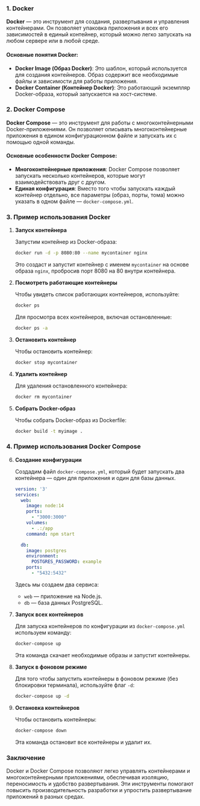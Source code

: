 ### 1. Docker

**Docker** — это инструмент для создания, развертывания и управления контейнерами. Он позволяет упаковка приложения и всех его зависимостей в единый контейнер, который можно легко запускать на любом сервере или в любой среде.

#### Основные понятия Docker:
- **Docker Image (Образ Docker)**: Это шаблон, который используется для создания контейнеров. Образ содержит все необходимые файлы и зависимости для работы приложения.
- **Docker Container (Контейнер Docker)**: Это работающий экземпляр Docker-образа, который запускается на хост-системе.

### 2. Docker Compose

**Docker Compose** — это инструмент для работы с многоконтейнерными Docker-приложениями. Он позволяет описывать многоконтейнерные приложения в едином конфигурационном файле и запускать их с помощью одной команды.

#### Основные особенности Docker Compose:
- **Многоконтейнерные приложения**: Docker Compose позволяет запускать несколько контейнеров, которые могут взаимодействовать друг с другом.
- **Единая конфигурация**: Вместо того чтобы запускать каждый контейнер отдельно, все параметры (образ, порты, тома) можно указать в одном файле — `docker-compose.yml`.

### 3. Пример использования Docker

1. **Запуск контейнера**

   Запустим контейнер из Docker-образа:

   ```bash
   docker run -d -p 8080:80 --name mycontainer nginx
   ```

   Это создаст и запустит контейнер с именем `mycontainer` на основе образа `nginx`, пробросив порт 8080 на 80 внутри контейнера.

2. **Посмотреть работающие контейнеры**

   Чтобы увидеть список работающих контейнеров, используйте:

   ```bash
   docker ps
   ```

   Для просмотра всех контейнеров, включая остановленные:

   ```bash
   docker ps -a
   ```

3. **Остановить контейнер**

   Чтобы остановить контейнер:

   ```bash
   docker stop mycontainer
   ```

4. **Удалить контейнер**

   Для удаления остановленного контейнера:

   ```bash
   docker rm mycontainer
   ```

5. **Собрать Docker-образ**

   Чтобы собрать Docker-образ из Dockerfile:

   ```bash
   docker build -t myimage .
   ```

### 4. Пример использования Docker Compose

6. **Создание конфигурации**

   Создадим файл `docker-compose.yml`, который будет запускать два контейнера — один для приложения и один для базы данных.

   ```yaml
   version: '3'
   services:
     web:
       image: node:14
       ports:
         - "3000:3000"
       volumes:
         - .:/app
       command: npm start

     db:
       image: postgres
       environment:
         POSTGRES_PASSWORD: example
       ports:
         - "5432:5432"
   ```

   Здесь мы создаем два сервиса:
   - `web` — приложение на Node.js.
   - `db` — база данных PostgreSQL.

7. **Запуск всех контейнеров**

   Для запуска контейнеров по конфигурации из `docker-compose.yml` используем команду:

   ```bash
   docker-compose up
   ```

   Эта команда скачает необходимые образы и запустит контейнеры.

8. **Запуск в фоновом режиме**

   Для того чтобы запустить контейнеры в фоновом режиме (без блокировки терминала), используйте флаг `-d`:

   ```bash
   docker-compose up -d
   ```

9. **Остановка контейнеров**

   Чтобы остановить контейнеры:

   ```bash
   docker-compose down
   ```

   Эта команда остановит все контейнеры и удалит их.

### Заключение

Docker и Docker Compose позволяют легко управлять контейнерами и многоконтейнерными приложениями, обеспечивая изоляцию, переносимость и удобство развертывания. Эти инструменты помогают повысить производительность разработки и упростить развертывание приложений в разных средах.

